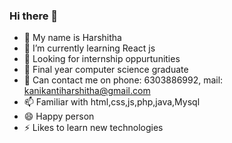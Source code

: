 ### Hi there 👋

<!--
**harshitha123kanikanti/harshitha123kanikanti** is a ✨ _special_ ✨ repository because its `README.md` (this file) appears on your GitHub profile.

Here are some ideas to get you started:

- 🔭 I’m currently working on ...
- 🌱 I’m currently learning ...
- 👯 I’m looking to collaborate on ...
- 🤔 I’m looking for help with ...
- 💬 Ask me about ...
- 📫 How to reach me: ...
- 😄 Pronouns: ...
- ⚡ Fun fact: ...
-->
- 🔭 My name is Harshitha
- 🌱 I’m currently learning React js
- 👯 Looking for internship oppurtunities
- 🤔 Final year computer science graduate
- 💬 Can contact me on phone: 6303886992, mail: kanikantiharshitha@gmail.com
- 📫 Familiar with html,css,js,php,java,Mysql
- 😄 Happy person 
- ⚡ Likes to learn new technologies

